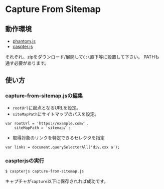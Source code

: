 # Capture From Sitemap

## 動作環境

* [phantom.js](http://phantomjs.org/)
* [caspter.js](http://casperjs.org/)

それぞれ、zipをダウンロード/展開して`C:\`直下等に設置して下さい。
PATHも通す必要があります。

## 使い方

### capture-from-sitemap.jsの編集

* `rootUrl`に起点となるURLを設定。
* `siteMapPath`にサイトマップのパスを設定。

```
var rootUrl = 'https://example.com/',
    siteMapPath = 'sitemap/';
```

* 取得対象のリンクを特定できるセレクタを指定

```
var links = document.querySelectorAll('div.xxx a');
```

### caspterjsの実行

```
$ caspterjs capture-from-sitemap.js
```

キャプチャが`capture`以下に保存されれば成功です。
